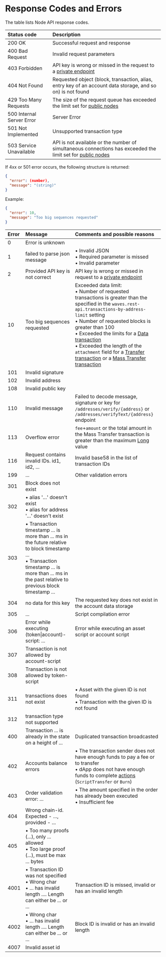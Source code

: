 # Response Codes and Errors

The table lists Node API response codes.

| Status code | Description |
| :--- | :--- |
| 200 OK | Successful request and response |
| 400 Bad Request | Invalid request parameters |
| 403 Forbidden | API key is wrong or missed in the request to a [private endpoint](/en/waves-node/node-api/#private-endpoints) |
| 404 Not Found | Requested object (block, transaction, alias, entry key of an account data storage, and so on) is not found |
| 429 Too Many Requests | The size of the request queue has exceeded the limit set for [public nodes](/en/waves-node/api-limitations-of-the-pool-of-public-nodes) |
| 500 Internal Server Error | Server Error |
| 501 Not Implemented | Unsupported transaction type |
| 503 Service Unavailable | API is not available or the number of simultaneous connections has exceeded the limit set for [public nodes](/en/waves-node/api-limitations-of-the-pool-of-public-nodes) |

If 4xx or 501 error occurs, the following structure is returned:

```json
{
  "error": (number),
  "message": "(string)"
}
```

Example:

```json
{
  "error": 10,
  "message": "Too big sequences requested"
}
```

| Error | Message | Comments and possible reasons |
| :--- | :--- | :--- |
| 0 | Error is unknown | |
| 1 | failed to parse json message | • Invalid JSON<br>• Required parameter is missed<br>• Invalid parameter |
| 2 | Provided API key is not correct | API key is wrong or missed in request to a [private endpoint](/en/waves-node/node-api/#private-endpoints) |
| 10 | Too big sequences requested | Exceeded data limit:<br>• Number of requested transactions is greater than the specified in the `waves.rest-api.transactions-by-address-limit` setting<br>• Number of requested blocks is greater than 100<br> • Exceeded the limits for a [Data transaction](/en/blockchain/transaction-type/data-transaction)<br>• Exceeded the length of the `attachment` field for a [Transfer transaction](/en/blockchain/transaction-type/transfer-transaction) or a [Mass Transfer transaction](/en/blockchain/transaction-type/mass-transfer-transaction) |
| 101 | Invalid signature | |
| 102 | Invalid address | |
| 108 | Invalid public key | |
| 110 | Invalid message | Failed to decode message, signature or key for `/addresses/verify/{address}` or `/addresses/verifyText/{address}` endpoint |
| 113 | Overflow error | `fee`+`amount` or the total amount in the Mass Transfer transaction is greater than the maximum [Long](/en/blockchain/blockchain/blockchain-data-types) value |
| 116 | Request contains invalid IDs. id1, id2, ... | Invalid base58 in the list of transaction IDs |
| 199 | ... | Other validation errors |
| 301 | Block does not exist | |
| 302 | • alias '...' doesn't exist<br>• alias for address '...' doesn't exist | |
| 303 | • Transaction timestamp ... is more than ... ms in the future relative to block timestamp ...<br>• Transaction timestamp ... is more than ... ms in the past relative to previous block timestamp ... | |
| 304 | no data for this key | The requested key does not exist in the account data storage |
| 305 | ... | Script compilation error |
| 306 | Error while executing (token\|account)-script: ... | Error while executing an asset script or account script |
| 307 | Transaction is not allowed by account-script | |
| 308 | Transaction is not allowed by token-script | |
| 311 | transactions does not exist | • Asset with the given ID is not found<br>• Transaction with the given ID is not found |
| 312 | transaction type not supported | |
| 400 | Transaction ... is already in the state on a height of ... | Duplicated transaction broadcasted |
| 402 | Accounts balance errors | • The transaction sender does not have enough funds to pay a fee or to transfer<br> • dApp does not have enough funds to complete [actions](/en/ride/structures/script-actions/) (`ScriptTransfer` or `Burn`) |
| 403 | Order validation error: ... | • The amount specified in the order has already been executed<br>• Insufficient fee |
| 404 | Wrong chain-id. Expected - ..., provided - ... | |
| 405 | • Too many proofs (...), only ... allowed<br>• Too large proof (...), must be max ... bytes | |
| 4001 | • Transaction ID was not specified<br>• Wrong char<br>• ... has invalid length .... Length can either be ... or ... | Transaction ID is missed, invalid or has an invalid length |
| 4002 | • Wrong char<br>• ... has invalid length .... Length can either be ... or ... | Block ID is invalid or has an invalid length |
| 4007 | Invalid asset id | |
